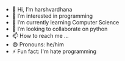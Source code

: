 - 👋 Hi, I’m harshvardhana
- 👀 I’m interested in programming
- 🌱 I’m currently learning Computer Science
- 💞️ I’m looking to collaborate on python
- 📫 How to reach me ...
- 😄 Pronouns: he/him
- ⚡ Fun fact: I'm hate programming

<!---
bjkalsap/bjkalsap is a ✨ special ✨ repository because its `README.md` (this file) appears on your GitHub profile.
You can click the Preview link to take a look at your changes.
--->
